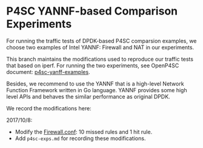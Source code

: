 # P4SC YANNF-based Comparison Experiments

For running the traffic tests of DPDK-based P4SC comparsion examples, 
we choose two examples of Intel YANNF: Firewall and NAT in our experiments.

This branch maintains the modifications used to reproduce our traffic tests
that based on iperf. For running the two experiments, see OpenP4SC document:
[p4sc-yanff-examples](https://github.com/Emil-501/OpenP4SC/blob/master/docs/DPDK/readme.md#p4sc-yanff-examples).

Besides, we recommend to use the YANNF that is a high-level Network Function 
Framework written in Go language. YANNF provides some high level APIs and 
behaves the similar performance as original DPDK.

We record the modifications here:

2017/10/8:
- Modify the [Firewall.conf](https://github.com/Wasdns/yanff/blob/master/examples/Firewall.conf):
10 missed rules and 1 hit rule.
- Add `p4sc-exps.md` for recording these modifications.
